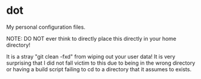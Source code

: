 dot
===

My personal configuration files.

NOTE:
DO NOT ever think to directly place this directly in your home directory!

It is a stray "git clean -fxd" from wiping out your user data! It is very
surprising that I did not fall victim to this due to being in the wrong
directory or having a build script failing to cd to a directory that it assumes
to exists.

